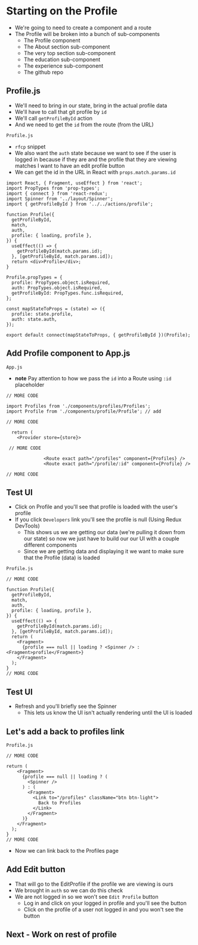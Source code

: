 # Starting on the Profile
* We're going to need to create a component and a route
* The Profile will be broken into a bunch of sub-components
    - The Profile component
    - The About section sub-component
    - The very top section sub-component
    - The education sub-component
    - The experience sub-component
    - The github repo

## Profile.js
* We'll need to bring in our state, bring in the actual profile data
* We'll have to call that git profile by `id`
* We'll call `getProfileById` action
* And we need to get the `id` from the route (from the URL)

`Profile.js`

* `rfcp` snippet
* We also want the `auth` state because we want to see if the user is logged in because if they are and the profile that they are viewing matches I want to have an edit profile button
* We can get the id in the URL in React with `props.match.params.id`

```
import React, { Fragment, useEffect } from 'react';
import PropTypes from 'prop-types';
import { connect } from 'react-redux';
import Spinner from '../layout/Spinner';
import { getProfileById } from '../../actions/profile';

function Profile({
  getProfileById,
  match,
  auth,
  profile: { loading, profile },
}) {
  useEffect(() => {
    getProfileById(match.params.id);
  }, [getProfileById, match.params.id]);
  return <div>Profile</div>;
}

Profile.propTypes = {
  profile: PropTypes.object.isRequired,
  auth: PropTypes.object.isRequired,
  getProfileById: PropTypes.func.isRequired,
};

const mapStateToProps = (state) => ({
  profile: state.profile,
  auth: state.auth,
});

export default connect(mapStateToProps, { getProfileById })(Profile);
```

## Add Profile component to App.js
`App.js`

* **note** Pay attention to how we pass the `id` into a Route using `:id` placeholder

```
// MORE CODE

import Profiles from './components/profiles/Profiles';
import Profile from './components/profile/Profile'; // add

// MORE CODE

  return (
    <Provider store={store}>

 // MORE CODE

              <Route exact path="/profiles" component={Profiles} />
              <Route exact path="/profile/:id" component={Profile} />

// MORE CODE
```

## Test UI
* Click on Profile and you'll see that profile is loaded with the user's profile
* If you click `Developers` link you'll see the profile is null (Using Redux DevTools)
    - This shows us we are getting our data (we're pulling it down from our state) so now we just have to build our our UI with a couple different components
    - Since we are getting data and displaying it we want to make sure that the Profile (data) is loaded

`Profile.js`

```
// MORE CODE

function Profile({
  getProfileById,
  match,
  auth,
  profile: { loading, profile },
}) {
  useEffect(() => {
    getProfileById(match.params.id);
  }, [getProfileById, match.params.id]);
  return (
    <Fragment>
      {profile === null || loading ? <Spinner /> : <Fragment>profile</Fragment>}
    </Fragment>
  );
}
// MORE CODE
```

## Test UI
* Refresh and you'll briefly see the Spinner
    - This lets us know the UI isn't actually rendering until the UI is loaded

## Let's add a back to profiles link
`Profile.js`

```
// MORE CODE

return (
    <Fragment>
      {profile === null || loading ? (
        <Spinner />
      ) : (
        <Fragment>
          <Link to="/profiles" className="btn btn-light">
            Back to Profiles
          </Link>
        </Fragment>
      )}
    </Fragment>
  );
}
// MORE CODE
```

* Now we can link back to the Profiles page

## Add Edit button
* That will go to the EditProfile if the profile we are viewing is ours
* We brought in `auth` so we can do this check
* We are not logged in so we won't see `Edit Profile` button
    - Log in and click on your logged in profile and you'll see the button
    - Click on the profile of a user not logged in and you won't see the button

## Next - Work on rest of profile
